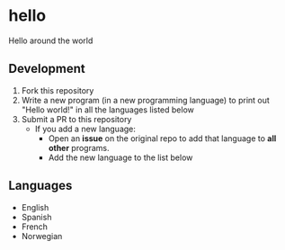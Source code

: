 # hello
Hello around the world

## Development

1. Fork this repository
2. Write a new program (in a new programming language) to print out "Hello world!" in all the languages listed below
3. Submit a PR to this repository
    - If you add a new language:
        * Open an **issue** on the original repo to add that language to **all other** programs.
        * Add the new language to the list below

## Languages

- English
- Spanish
- French
- Norwegian
